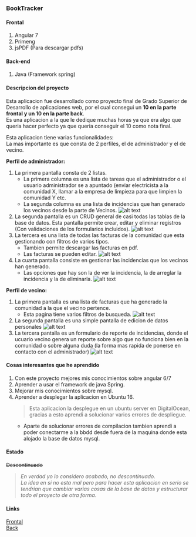 ### BookTracker

#### Frontal
1. Angular 7
2. Primeng
3. jsPDF (Para descargar pdfs)

#### Back-end
1. Java (Framework spring)

#### Descripcion del proyecto
Esta aplicacion fue desarrollado como proyecto final de Grado Superior de Desarrollo de aplicaciones web, por el cual consegui un **10 en la parte frontal y un 10 en la parte back**. <br />
Es una aplicacion a la que le dedique muchas horas ya que era algo que queria hacer perfecto ya que queria conseguir el 10 como nota final.

Esta aplicacion tiene varias funcionalidades: <br />
La mas importante es que consta de 2 perfiles, el de administrador y el de vecino.

**Perfil de administrador:**
1. La primera pantalla consta de 2 listas.
	* La primera columna es una lista de tareas que el administrador o el usuario administrador se a apuntado (enviar electricista a la comunidad X, llamar a la empresa de limpieza para que limpien la comunidad Y etc.
	* La segunda columna es una lista de incidencias que han generado los vecinos desde la parte de Vecinos.
	![alt text][adminImg1]
2. La segunda pantalla es un CRUD general de casi todas las tablas de la base de datos. Esta pantalla permite crear, editar y eliminar registros (Con validaciones de los formularios incluidos).
	![alt text][adminImg2]
3. La tercera es una lista de todas las facturas de la comunidad que esta gestionando con filtros de varios tipos.
	* Tambien permite descargar las facturas en pdf.
	* Las facturas se pueden editar.
	![alt text][adminImg3]
4. La cuarta pantalla consiste en gestionar las incidencias que los vecinos han generado.
	* Las opciones que hay son la de ver la incidencia, la de arreglar la incidencia y la de eliminarla.
	![alt text][adminImg4]

**Perfil de vecino:**
1. La primera pantalla es una lista de facturas que ha generado la comunidad a la que el vecino pertence.
	* Esta pagina tiene varios filtros de busqueda.
	![alt text][adminImg5]
2. La segunda pantalla es una simple pantalla de edicion de datos personales
	![alt text][adminImg6]
3. La tercera pantalla es un formulario de reporte de incidencias, donde el ucuario vecino genera un reporte sobre algo que no funciona bien en la comunidad o sobre alguna duda (la forma mas rapida de ponerse en contacto con el administrador)
	![alt text][adminImg7]

#### Cosas interesantes que he aprendido
1. Con este proyecto mejores mis conocimientos sobre angular 6/7
2. Aprender a usar el framework de java Spring.
3. Mejorar mis conocimientos sobre mysql.
4. Aprender a desplegar la aplicacion en Ubuntu 16.
	> Esta aplicacion la desplegue en un ubuntu server en DigitalOcean, gracias a esto aprendi a solucionar varios errores de despliegue.
	* Aparte de solucionar errores de compilacion tambien aprendi a poder conectarme a la bbdd desde fuera de la maquina donde esta alojado la base de datos mysql.

#### Estado
~~Descontinuado~~ <br />
> _En verdad yo lo considero acabado, no descontinuado.  <br/>
> La idea en si no esta mal pero para hacer esta aplicacion en serio se tendrian que cambiar varias cosas de la base de datos y estructurar todo el proyecto de otra forma_.

#### Links
[Frontal](https://github.com/llius123/fincaV1.webapplication) <br />
[Back](https://github.com/llius123/fincaV1.webapplication)

[adminImg1]: https://i.imgur.com/VR7BLZv.png "Imagen 1 listas de administrador"
[adminImg2]: https://i.imgur.com/npQtVXu.png "Imagen 2 listas de administrador"
[adminImg3]: https://i.imgur.com/I8lh8Rx.png "Imagen 3 listas de administrador"
[adminImg4]: https://i.imgur.com/JRhSROE.png "Imagen 4 listas de administrador"
[adminImg5]: https://i.imgur.com/sjfBpqZ.png "Imagen 5 listas de administrador"
[adminImg6]: https://i.imgur.com/vNFir2U.png "Imagen 6 listas de administrador"
[adminImg7]: https://i.imgur.com/q1MFN5E.png "Imagen 7 listas de administrador"

